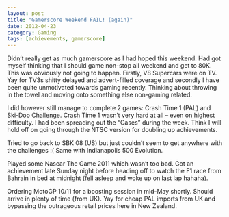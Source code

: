 ```yaml
---
layout: post
title: "Gamerscore Weekend FAIL! (again)"
date: 2012-04-23
category: Gaming
tags: [achievements, gamerscore]
---
```


Didn’t really get as much gamerscore as I had hoped this weekend.
Had got myself thinking that I should game non-stop all weekend and get to 80K.
This was obviously not going to happen.
Firstly, V8 Supercars were on TV. Yay for TV3s shitty delayed and advert-filled coverage and secondly I have been quite unmotivated towards gaming recently.
Thinking about throwing in the towel and moving onto something else non-gaming related.

I did however still manage to complete 2 games: Crash Time 1 (PAL) and Ski-Doo Challenge.
Crash Time 1 wasn’t very hard at all – even on highest difficulty. I had been spreading out the “Cases” during the week.
Think I will hold off on going through the NTSC version for doubling up achievements.

Tried to go back to SBK 08 (US) but just couldn’t seem to get anywhere with the challenges :(
Same with Indianapolis 500 Evolution.

Played some Nascar The Game 2011 which wasn’t too bad.
Got an achievement late Sunday night before heading off to watch the F1 race from Bahrain in bed at midnight (fell asleep and woke up on last lap hahaha).

Ordering MotoGP 10/11 for a boosting session in mid-May shortly. Should arrive in plenty of time (from UK).
Yay for cheap PAL imports from UK and bypassing the outrageous retail prices here in New Zealand.